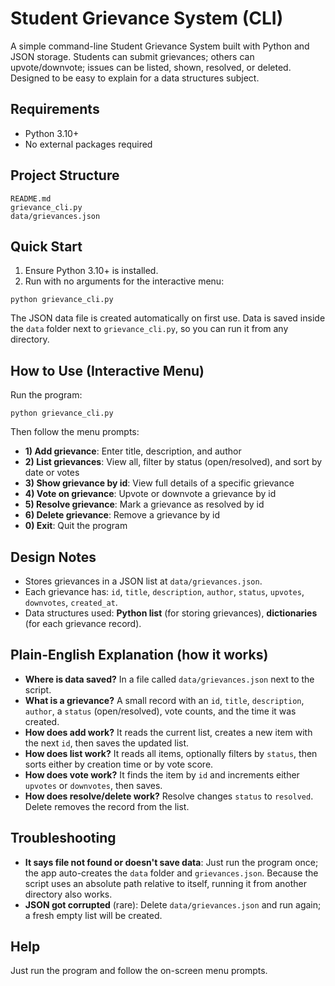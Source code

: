 Student Grievance System (CLI)
================================

A simple command-line Student Grievance System built with Python and JSON storage. Students can submit grievances; others can upvote/downvote; issues can be listed, shown, resolved, or deleted. Designed to be easy to explain for a data structures subject.

Requirements
------------
- Python 3.10+
- No external packages required

Project Structure
-----------------
```
README.md
grievance_cli.py
data/grievances.json
```

Quick Start
-----------
1) Ensure Python 3.10+ is installed.
2) Run with no arguments for the interactive menu:
```
python grievance_cli.py
```
   The JSON data file is created automatically on first use. Data is saved inside
   the `data` folder next to `grievance_cli.py`, so you can run it from any directory.

How to Use (Interactive Menu)
------------------------------
Run the program:
```
python grievance_cli.py
```

Then follow the menu prompts:
- **1) Add grievance**: Enter title, description, and author
- **2) List grievances**: View all, filter by status (open/resolved), and sort by date or votes
- **3) Show grievance by id**: View full details of a specific grievance
- **4) Vote on grievance**: Upvote or downvote a grievance by id
- **5) Resolve grievance**: Mark a grievance as resolved by id
- **6) Delete grievance**: Remove a grievance by id
- **0) Exit**: Quit the program

Design Notes
------------
- Stores grievances in a JSON list at `data/grievances.json`.
- Each grievance has: `id`, `title`, `description`, `author`, `status`, `upvotes`, `downvotes`, `created_at`.
- Data structures used: **Python list** (for storing grievances), **dictionaries** (for each grievance record).

Plain-English Explanation (how it works)
---------------------------------------
- **Where is data saved?** In a file called `data/grievances.json` next to the script.
- **What is a grievance?** A small record with an `id`, `title`, `description`,
  `author`, a `status` (open/resolved), vote counts, and the time it was created.
- **How does add work?** It reads the current list, creates a new item with the
  next `id`, then saves the updated list.
- **How does list work?** It reads all items, optionally filters by `status`,
  then sorts either by creation time or by vote score.
- **How does vote work?** It finds the item by `id` and increments either
  `upvotes` or `downvotes`, then saves.
- **How does resolve/delete work?** Resolve changes `status` to `resolved`.
  Delete removes the record from the list.

Troubleshooting
---------------
- **It says file not found or doesn't save data**: Just run the program once;
  the app auto-creates the `data` folder and `grievances.json`. Because the
  script uses an absolute path relative to itself, running it from another
  directory also works.
- **JSON got corrupted** (rare): Delete `data/grievances.json` and run again;
  a fresh empty list will be created.

Help
----
Just run the program and follow the on-screen menu prompts.
